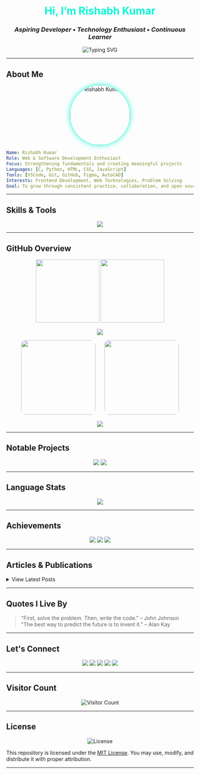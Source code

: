 <!-- Professional GitHub README for Rishabh Kumar -->

<h1 align="center" style="color:#00F7D3;">Hi, I’m <span style="color:#00F7D3;">Rishabh Kumar</span></h1>
<h3 align="center"><em>Aspiring Developer • Technology Enthusiast • Continuous Learner</em></h3>
<p align="center">
  <img src="https://readme-typing-svg.demolab.com?font=Fira+Code&weight=500&duration=3000&pause=500&color=00F7D3&center=true&vCenter=true&width=600&lines=Hello,+I'm+Rishabh+Kumar;Beginner+Web+Developer;Passionate+about+learning+and+building;Exploring+Python,+JavaScript,+and+Web+Development" alt="Typing SVG" />
</p>
<hr/>

## About Me

<p align="center">
  <img src="https://rishabhkumaar.github.io/html/resources/rishabh.jpg" alt="Rishabh Kumar" width="160" style="border-radius: 50%; box-shadow: 0 0 15px #00f7d3;">
</p>

```yaml
Name: Rishabh Kumar
Role: Web & Software Development Enthusiast
Focus: Strengthening fundamentals and creating meaningful projects
Languages: [C, Python, HTML, CSS, JavaScript]
Tools: [VSCode, Git, GitHub, Figma, AutoCAD]
Interests: Frontend Development, Web Technologies, Problem Solving
Goal: To grow through consistent practice, collaboration, and open source
```

---

## Skills & Tools

<p align="center">
  <img src="https://skillicons.dev/icons?i=python,c,js,html,css,git,github,bash,vscode,flask,react,bootstrap,tailwind,nodejs,mysql,postgres,mongodb,figma,autocad,linux,windows&theme=dark" />
</p>

---

## GitHub Overview

<div align="center">
  <img height="170" src="https://github-readme-stats.vercel.app/api?username=rishabhkumaar&show_icons=true&theme=tokyonight&count_private=true" />
  <img height="170" src="https://github-readme-streak-stats.herokuapp.com/?user=rishabhkumaar&theme=tokyonight" />
  <!-- <img height="170" src="https://streak-stats.demolab.com/?user=rishabhkumaar&theme=tokyonight" /> -->
</div>

<p align="center">
  <img src="https://github-readme-activity-graph.vercel.app/graph?username=rishabhkumaar&theme=tokyo-night&area=true&hide_border=true" />
</p>

<p align="center">
  <img style="height: 200px; margin-right: 20px; border-radius: 12px;" src="https://github-stats-alpha.vercel.app/api/?username=rishabhkumaar&cc=1a1b27&tc=fff&ic=00f7d3&bc=000" />
  <img style="height: 200px; border-radius: 12px;" src="https://github-readme-stats.vercel.app/api/top-langs/?username=rishabhkumaar&layout=compact&theme=tokyonight" />
</p>

<p align="center">
  <img src="https://github-profile-trophy.vercel.app/?username=rishabhkumaar&theme=tokyonight&no-frame=true&column=6" />
</p>

---

## Notable Projects

<p align="center">
  <a href="https://github.com/rishabhkumaar/python"><img src="https://github-readme-stats.vercel.app/api/pin/?username=rishabhkumaar&repo=python&theme=tokyonight" /></a>
  <a href="https://github.com/rishabhkumaar/html"><img src="https://github-readme-stats.vercel.app/api/pin/?username=rishabhkumaar&repo=html&theme=tokyonight" /></a>
</p>

---

## Language Stats

<p align="center">
  <img src="https://github-readme-stats.vercel.app/api/top-langs/?username=rishabhkumaar&layout=compact&theme=tokyonight&langs_count=6" />
</p>

---

## Achievements

<p align="center">
  <img src="https://github-profile-summary-cards.vercel.app/api/cards/profile-details?username=rishabhkumaar&theme=tokyonight" />
  <img src="https://github-profile-summary-cards.vercel.app/api/cards/repos-per-language?username=rishabhkumaar&theme=tokyonight" />
  <img src="https://github-profile-summary-cards.vercel.app/api/cards/most-commit-language?username=rishabhkumaar&theme=tokyonight" />
</p>

---

## Articles & Publications

<details>
  <summary>View Latest Posts</summary>
  <p align="center">
    <a href="https://dev.to/rishabhkumaar"><img src="https://github-readme-medium-recent-article.vercel.app/medium/@rishabhkumaar/0" alt="Recent Article 1"></a>
    <a href="https://dev.to/rishabhkumaar"><img src="https://github-readme-medium-recent-article.vercel.app/medium/@rishabhkumaar/1" alt="Recent Article 2"></a>
  </p>
</details>

---

## Quotes I Live By

> "First, solve the problem. Then, write the code." – John Johnson  
> "The best way to predict the future is to invent it." – Alan Kay

---

## Let's Connect

<p align="center">
  <a href="https://github.com/rishabhkumaar"><img src="https://img.shields.io/badge/GitHub-rishabhkumaar-24292e?style=for-the-badge&logo=github&logoColor=white"/></a>
  <a href="https://www.linkedin.com/in/rishabhkumaar"><img src="https://img.shields.io/badge/LinkedIn-rishabhkumaar-0077b5?style=for-the-badge&logo=linkedin&logoColor=white"/></a>
  <a href="https://instagram.com/rishabhkumaaaar"><img src="https://img.shields.io/badge/Instagram-rishabhkumaaaar-e1306c?style=for-the-badge&logo=instagram&logoColor=white"/></a>
  <a href="https://www.youtube.com/@rishabhkumaar"><img src="https://img.shields.io/badge/YouTube-rishabhkumaar-ff0000?style=for-the-badge&logo=youtube&logoColor=white"/></a>
  <a href="https://leetcode.com/rishabhkumaar"><img src="https://img.shields.io/badge/LeetCode-rishabhkumaar-FFA116?style=for-the-badge&logo=leetcode&logoColor=black"/></a>
</p>

---

## Visitor Count

<p align="center">
  <img src="https://komarev.com/ghpvc/?username=rishabhkumaar&style=for-the-badge&color=29B6F6" alt="Visitor Count"/>
</p>

---

## License

<p align="center">
  <img src="https://img.shields.io/github/license/rishabhkumaar/html?style=for-the-badge&color=29B6F6" alt="License"/>
</p>

This repository is licensed under the [MIT License](https://opensource.org/licenses/MIT). You may use, modify, and distribute it with proper attribution.

---
